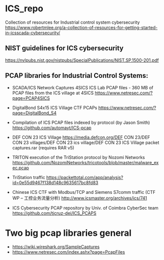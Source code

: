 # ICS_repo
Collection of resources for Industrial control system cybersecurity
https://www.robertmlee.org/a-collection-of-resources-for-getting-started-in-icsscada-cybersecurity/

## NIST guidelines for ICS cybersecurity
https://nvlpubs.nist.gov/nistpubs/SpecialPublications/NIST.SP.1500-201.pdf

## **PCAP libraries for Industrial Control Systems:**
* SCADA/ICS Network Captures
  4SICS ICS Lab PCAP files - 360 MB of PCAP files from the ICS village at 4SICS
  https://www.netresec.com/?page=PCAP4SICS

* DigitalBond S4x15 ICS Village CTF PCAPs
  https://www.netresec.com/?page=DigitalBond_S4

* Compilation of ICS PCAP files indexed by protocol (by Jason Smith)
  https://github.com/automayt/ICS-pcap

* DEF CON 23 ICS Village
  https://media.defcon.org/DEF CON 23/DEF CON 23 villages/DEF CON 23 ics village/DEF CON 23 ICS Village packet captures.rar (requires RAR v5)

* TRITON execution of the TriStation protocol by Nozomi Networks
https://github.com/NozomiNetworks/tricotools/blob/master/malware_exec.pcap

* TriStation traffic 
https://packettotal.com/app/analysis?id=0e55d9467f138d148c9635617bc8fd83

* Chinese ICS CTF with Modbus/TCP and Siemens S7comm traffic (CTF WP – 工控业务流量分析)
  http://www.icsmaster.org/archives/ics/741

* ICS Cybersecurity PCAP repository by Univ. of Coimbra CyberSec team
  https://github.com/tjcruz-dei/ICS_PCAPS

# Two big pcap libraries general
- https://wiki.wireshark.org/SampleCaptures
- https://www.netresec.com/index.ashx?page=PcapFiles
